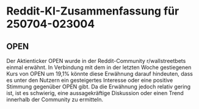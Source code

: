 # Reddit-KI-Zusammenfassung für 250704-023004

## OPEN
Der Aktienticker OPEN wurde in der Reddit-Community r/wallstreetbets einmal erwähnt. In Verbindung mit dem in der letzten Woche gestiegenen Kurs von OPEN um 19,1% könnte diese Erwähnung darauf hindeuten, dass es unter den Nutzern ein gesteigertes Interesse oder eine positive Stimmung gegenüber OPEN gibt. Da die Erwähnung jedoch relativ gering ist, ist es schwierig, eine aussagekräftige Diskussion oder einen Trend innerhalb der Community zu ermitteln.